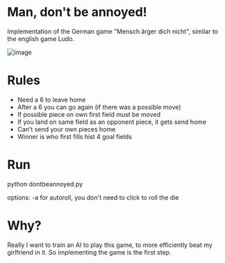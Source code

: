 # Man, don't be annoyed!

Implementation of the German game "Mensch ärger dich nicht", similar to the english game Ludo.

![image](https://github.com/user-attachments/assets/cd7fdd22-d5f3-46fc-be18-34d09236e07f)


# Rules
- Need a 6 to leave home
- After a 6 you can go again (if there was a possible move)
- If possible piece on own first field must be moved
- If you land on same field as an opponent piece, it gets send home
- Can't send your own pieces home
- Winner is who first fills hist 4 goal fields

# Run
python dontbeannoyed.py

options: -a for autoroll, you don't need to click to roll the die

# Why?
Really I want to train an AI to play this game, to more efficiently beat my girlfriend in it. So implementing the game is the first step.
